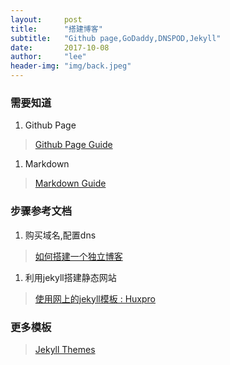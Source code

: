 ```yaml
---
layout:     post
title:      "搭建博客"
subtitle:   "Github page,GoDaddy,DNSPOD,Jekyll"
date:       2017-10-08
author:     "lee"
header-img: "img/back.jpeg"
---
```




### 需要知道

1. Github Page 
> [Github Page Guide](https://pages.github.com/)

1. Markdown 
> [Markdown Guide](https://guides.github.com/features/mastering-markdown/0)


### 步骤参考文档

1. 购买域名,配置dns
> [如何搭建一个独立博客](http://www.cnfeat.com/blog/2014/05/10/how-to-build-a-blog/)

1. 利用jekyll搭建静态网站
> [使用网上的jekyll模板 : Huxpro](https://github.com/Huxpro/huxpro.github.io) 


### 更多模板
> [Jekyll Themes](http://jekyllthemes.org/page11/) 

